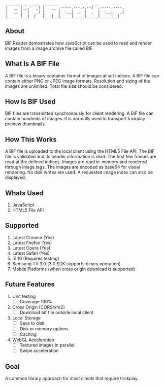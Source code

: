      ______ __  ___   ______                __            
    |   __ |__.'  _| |   __ .-----.---.-.--|  .-----.----.
    |   __ |  |   _| |      |  -__|  _  |  _  |  -__|   _|
    |______|__|__|   |___|__|_____|___._|_____|_____|__|  

About
-----

BIF Reader demostrates how JavaScript can be used to read and render images from a image archive file called BIF.

What Is A BIF File
-------------------

A BIF file is a binary container format of images at set indices. A BIF file can contain either PNG or JPEG image formats. Resolution and sizing of the images are unlimited. Total file size should be considered.

How Is BIF Used
----------------

BIF files are transmitted synchronously for client rendering. A BIF file can contain hundreds of images. It is normally used to transport trickplay preview thumbnails.

How This Works
--------------

A BIF file is uploaded to the local client using the HTML5 File API. The BIF file is validated and its header information is read. The first few frames are read at the defined indices. Images are read in-memory and rendered through image tags. The images are encoded as base64 for visual rendering. No disk writes are used. A requested image index can also be displayed.

Whats Used
----------

1. JavaScript
1. HTML5 File API

Supported
---------

1. Latest Chrome (Yes)
1. Latest Firefox (Yes)
1. Latest Opera (Yes)
1. Latest Safari (Yes)
1. IE 10 (Requires testing)
1. Samsung TV 3.0 (3.0 SDK supports binary operation)
1. Mobile Platforms (when cross origin download is supported)

Future Features
---------------

1. Unit testing
    - [ ] Coverage 100%
1. Cross Origin (CORS/xhr2)
    - [ ] Download bif file outside local client
1. Local Storage
    - [ ] Save to disk
    - [ ] Disk or memory options
    - [ ] Caching
1. WebGL Acceleration
    - [ ] Textured images in parallel
    - [ ] Swipe acceleration

Goal
----

A common library approach for most clients that require trickplay.
